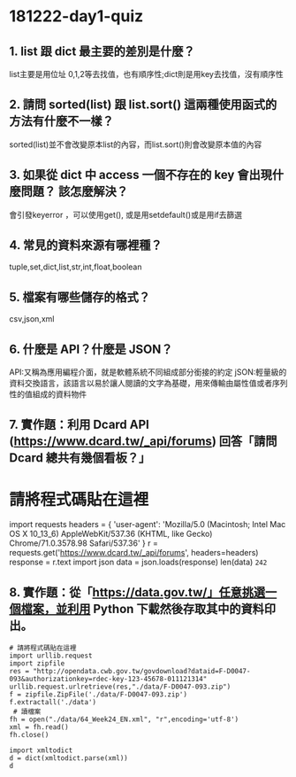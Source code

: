 # 181222-day1-quiz

## 1. list 跟 dict 最主要的差別是什麼？
list主要是用位址 0,1,2等去找值，也有順序性;dict則是用key去找值，沒有順序性

## 2. 請問 sorted(list) 跟 list.sort() 這兩種使用函式的方法有什麼不一樣？
sorted(list)並不會改變原本list的內容，而list.sort()則會改變原本值的內容
## 3. 如果從 dict 中 access 一個不存在的 key 會出現什麼問題？ 該怎麼解決？
會引發keyerror ，可以使用get(), 或是用setdefault()或是用if去篩選
## 4. 常見的資料來源有哪裡種？
tuple,set,dict,list,str,int,float,boolean
## 5. 檔案有哪些儲存的格式？
csv,json,xml
## 6. 什麼是 API？什麼是 JSON？
API:又稱為應用編程介面，就是軟體系統不同組成部分銜接的約定
jSON:輕量級的資料交換語言，該語言以易於讓人閱讀的文字為基礎，用來傳輸由屬性值或者序列性的值組成的資料物件

## 7. 實作題：利用 Dcard API (https://www.dcard.tw/_api/forums) 回答「請問 Dcard 總共有幾個看板？」

# 請將程式碼貼在這裡
import requests
headers = {
    'user-agent': 'Mozilla/5.0 (Macintosh; Intel Mac OS X 10_13_6) AppleWebKit/537.36 (KHTML, like Gecko) Chrome/71.0.3578.98 Safari/537.36'
}
r = requests.get('https://www.dcard.tw/_api/forums', headers=headers)
response = r.text
import json
data = json.loads(response)
len(data)
```242```

## 8. 實作題：從「https://data.gov.tw/」任意挑選一個檔案，並利用 Python 下載然後存取其中的資料印出。

```
# 請將程式碼貼在這裡
import urllib.request 
import zipfile  
res = "http://opendata.cwb.gov.tw/govdownload?dataid=F-D0047-093&authorizationkey=rdec-key-123-45678-011121314" 
urllib.request.urlretrieve(res,"./data/F-D0047-093.zip") 
f = zipfile.ZipFile('./data/F-D0047-093.zip') 
f.extractall('./data') 
 # 讀檔案 
fh = open("./data/64_Week24_EN.xml", "r",encoding='utf-8') 
xml = fh.read() 
fh.close() 

import xmltodict 
d = dict(xmltodict.parse(xml)) 
d




